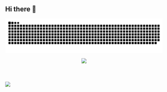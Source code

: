 ## Hi there 👋
![snake gif](https://github.com/platane/snk/raw/output/github-contribution-grid-snake.svg)
<header> <img src="https://capsule-render.vercel.app/api?type=waving&height=300&color=gradient"></header>

<footer> <img src="[https://capsule-render.vercel.app/api?type=waving&height=300&color=gradient](https://capsule-render.vercel.app/api?type=waving&height=300&color=gradient&section=footer)"></footer>
